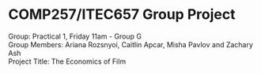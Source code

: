 COMP257/ITEC657 Group Project
===

Group: Practical 1, Friday 11am - Group G
<br>
Group Members: Ariana Rozsnyoi, Caitlin Apcar, Misha Pavlov and Zachary Ash
<br>
Project Title: The Economics of Film


